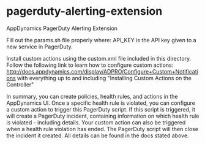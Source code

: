pagerduty-alerting-extension
============================

AppDynamics PagerDuty Alerting Extension

Fill out the params.sh file properly where:
    API_KEY is the API key given to a new service in PagerDuty.

Install custom actions using the custom.xml file included in this directory. Follow the following link to learn how to configure custom actions:
    http://docs.appdynamics.com/display/ADPRO/Configure+Custom+Notifications
with everything up to and including "Installing Custom Actions on the Controller"

In summary, you can create policies, health rules, and actions in the AppDynamics UI. Once a specific health rule
is violated, you can configure a custom action to trigger this PagerDuty script. If this script is triggered,
it will create a PagerDuty incident, containing information on which health rule is violated - including details.
Your custom action can also be triggered when a health rule violation has ended. The PagerDuty script will then close
the incident it created. All details can be found in the docs stated above.
